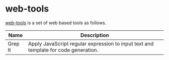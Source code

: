 # web-tools

[web-tools](https://www.caoccao.com/cctoolbox/) is a set of web based tools as follows.

| Name | Description |
| ---- | ----------- |
| Grep It | Apply JavaScript regular expression to input text and template for code generation. |

